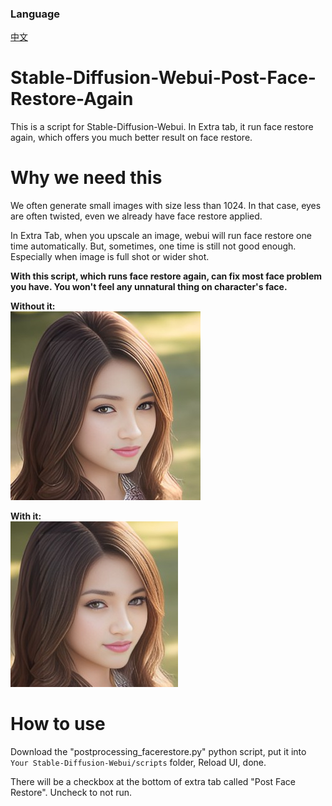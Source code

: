 ### Language
[中文](README.cn.md)

# Stable-Diffusion-Webui-Post-Face-Restore-Again
This is a script for Stable-Diffusion-Webui. In Extra tab, it run face restore again, which offers you much better result on face restore.

# Why we need this
We often generate small images with size less than 1024. In that case, eyes are often twisted, even we already have face restore applied.

In Extra Tab, when you upscale an image, webui will run face restore one time automatically. But, sometimes, one time is still not good enough.
Especially when image is full shot or wider shot.

**With this script, which runs face restore again, can fix most face problem you have. You won't feel any unnatural thing on character's face.**  

**Without it:**  
![](img/without.jpg)  

**With it:**  
![](img/with.jpg)  


# How to use
Download the "postprocessing_facerestore.py" python script, put it into `Your Stable-Diffusion-Webui/scripts` folder, Reload UI, done.

There will be a checkbox at the bottom of extra tab called "Post Face Restore". Uncheck to not run.



